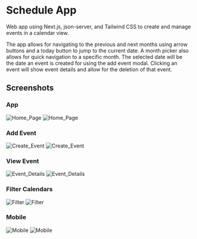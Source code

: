 # Schedule App

Web app using Next.js, json-server, and Tailwind CSS to create and manage events in a calendar view.

The app allows for navigating to the previous and next months using arrow buttons and a today button to jump to the current date. A month picker also allows for quick navigation to a specific month. The selected date will be the date an event is created for using the add event modal. Clicking an event will show event details and allow for the deletion of that event.

## Screenshots

### App

![Home_Page](https://github.com/taylorzweigle/Schedule-App/blob/main/img/Schedule_App_Dark.png)
![Home_Page](https://github.com/taylorzweigle/Schedule-App/blob/main/img/Schedule_App_Light.png)

### Add Event

![Create_Event](https://github.com/taylorzweigle/Schedule-App/blob/main/img/Schedule_App_Add_Event_Dark.png)
![Create_Event](https://github.com/taylorzweigle/Schedule-App/blob/main/img/Schedule_App_Add_Event_Light.png)

### View Event

![Event_Details](https://github.com/taylorzweigle/Schedule-App/blob/main/img/Schedule_App_Event_Dark.png)
![Event_Details](https://github.com/taylorzweigle/Schedule-App/blob/main/img/Schedule_App_Event_Light.png)

### Filter Calendars

![Filter](https://github.com/taylorzweigle/Schedule-App/blob/main/img/Schedule_App_Filter_Dark.png)
![Filter](https://github.com/taylorzweigle/Schedule-App/blob/main/img/Schedule_App_Filter_Light.png)

### Mobile

![Mobile](https://github.com/taylorzweigle/Schedule-App/blob/main/img/Schedule_App_Mobile_Dark.png)
![Mobile](https://github.com/taylorzweigle/Schedule-App/blob/main/img/Schedule_App_Mobile_Light.png)
